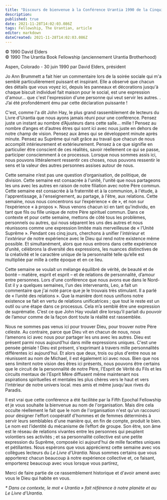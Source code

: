 ```yaml
---
title: "Discours de bienvenue à la Conférence Urantia 1990 de la Cinquième Epochal Fellowship"
description: 
published: true
date: 2021-11-28T14:02:03.086Z
tags: Fellowship, The Urantian, article
editor: markdown
dateCreated: 2021-11-28T14:02:03.086Z
---
```


<p class="v-card v-sheet theme--light grey lighten-3 px-2">© 1990 David Elders<br>© 1990 The Urantia Book Fellowship (anciennement Urantia Brotherhood)</p>


Aspen, Colorado - 30 juin 1990
par David Elders, président

Jo Ann Brummett a fait hier un commentaire lors de la soirée sociale qui m'a semblé particulièrement puissant et inspirant. Elle a observé que chacun des détails que vous voyez ici, depuis les panneaux et décorations jusqu'à chaque biscuit individuel fait maison pour le social, est une expression d'amour... que c'est l'expression d'une personne qui veut servir les autres. . J’ai été profondément ému par cette déclaration puissante !

C'est, comme l'a dit John Hay, le plus grand rassemblement de lecteurs du Livre d'Urantia que nous ayons jamais réuni pour une conférence. Pensez juste un instant au nombre d’Ajusteurs dans cette salle… mille ! Pensez au nombre d’anges et d’autres êtres qui sont ici avec nous juste en dehors de notre champ de vision. Pensez aux âmes qui se développent minute après minute. Pensez au Suprême qui naît grâce au travail que chacun de nous accomplit intérieurement et extérieurement. Pensez à ce que signifie en particulier être conscient de ces réalités, savoir réellement ce qui se passe, participer consciemment à ce processus. Lorsque nous sommes assis ici, nous pouvons littéralement ressentir ces choses, nous pouvons ressentir le sens et la valeur des autres personnes assises autour de nous.

Cette semaine n’est pas une question d’organisation, de politique, de division. Cette semaine est consacrée à l'unité, l'unité que nous partageons les uns avec les autres en raison de notre filiation avec notre Père commun. Cette semaine est consacrée à la fraternité et à la communion, à l'étude, à l'apprentissage, à l'enseignement, au partage, à l'être, aux relations. Cette semaine, nous nous concentrons sur l’expérience « de », et non sur l’expérience « à propos ». Nous venons chacun ici en tant qu'individu, en tant que fils ou fille unique de notre Père spirituel commun. Dans ce contexte et pour cette semaine, mettons de côté tous les problèmes, personnels ou autres, qui nous séparent les uns des autres et nous réunissons comme une expression limitée mais merveilleuse de « l’Unité Suprême ». Pendant ces cinq jours, cherchons à unifier l'_intérieur_ et l'_extérieur_ de notre expérience avec le Dieu qui rend notre existence même possible. Et simultanément, alors que nous entrons dans cette expérience d’unité, célébrons la diversité des expressions, les nuances distinctives de la créativité et le caractère unique de la personnalité telle qu’elle est multipliée par mille à cette époque et en ce lieu.

Cette semaine se voulait un mélange équilibré de vérité, de beauté et de bonté – matière, esprit et esprit – et de relations de personnalité, d’amour entre personnes. Lors d'une conférence que nous avons eue dans le Nord-Est il y a quelques semaines, l'un des intervenants, Leo, a fait un commentaire que j'ai noté parce que je le trouvais très stimulant. Il a parlé de « l’unité des relations ». Que la manière dont nous unifions notre existence se fait en vertu de relations unificatrices ; que tout le reste est un outil ou une étape dans ce processus. Cela m’a semblé être une expression de suprématie. C’est ce que John Hay voulait dire lorsqu’il parlait du pouvoir de l’amour comme de la façon dont toute la réalité est rassemblée.

Nous ne sommes pas venus ici pour trouver Dieu, pour trouver notre Père céleste. Au contraire, parce que Dieu vit en chacun de nous, nous l’amenons ici avec nous pour partager les uns avec les autres. Dieu est présent parmi nous aujourd’hui dans mille expressions uniques. C'est une pensée géniale ! Dieu est présent, s'exprimant à travers mille personnalités différentes ici aujourd'hui. Et alors que deux, trois ou plus d'entre nous se réunissent au nom de Michael, il est également ici avec nous. Bien que nos sens limitent notre vision des êtres ici présents, nous pouvons être certains que le circuit de la personnalité de notre Père, l'Esprit de Vérité du Fils et les circuits mentaux de l'Esprit Mère diffusent même maintenant nos aspirations spirituelles et mentales les plus chères vers le haut et vers l'intérieur de notre univers local. mes amis et même jusqu'aux rives du Paradis.

Il est vrai que cette conférence a été facilitée par la Fifth Epochal Fellowship et je vous souhaite la bienvenue au nom de l'organisation. Mais dire cela occulte réellement le fait que le nom de l'organisation n'est qu'un raccourci pour désigner l'effort coopératif d'hommes et de femmes déterminés à servir leurs semblables d'une manière qui, en fin de compte, produit le bien. Le nom est l’identité du mécanisme de l’effort de groupe. Son être, son âme est le réseau de relations vivantes entre les personnes qui peuplent volontiers ses activités ; et sa personnalité collective est une petite expression du Suprême, composée ici aujourd'hui de mille facettes uniques et pétillantes. Nous espérons que vous apprécierez cette semaine avec vos collègues lecteurs du _Le Livre d'Urantia_. Nous sommes certains que vous apporterez chacun beaucoup à notre expérience collective et, ce faisant, emporterez beaucoup avec vous lorsque vous partirez,

Merci de faire partie de ce rassemblement historique et d'avoir amené avec vous le Dieu qui habite en vous.

_\* Dans ce contexte, le mot « Urantia » fait référence à notre planète et au _Le Livre d'Urantia_._

